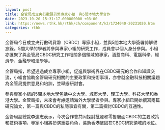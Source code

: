 ```yaml
---
layout: post
title: 金管局成立央行數碼貨幣專家小組　與5間本地大學合作
date: 2023-10-20 15:31:17.000000000 +08:00
link: https://news.rthk.hk/rthk/ch/component/k2/1724040-20231020.htm
categories: rthk
---
```


金管局今日成立央行數碼貨幣（CBDC）專家小組，並與5間本地大學簽署諒解備忘錄。5間大學的學者將參與專家小組的研究工作，成員會以個人身分參與。小組亦匯聚了與金管局CBDC研究工作相關多個領域的專家，涵蓋商科、電腦科學、經濟學、金融學和法學等。

金管局指，希望通過成立專家小組，促進與學術界在CBDC研究的合作和知識交流，小組會協助金管局研究相關的主要政策和技術事項，亦會就金融科技相關議題為金管局提供意見和培訓，並舉辦研討會。

參與專家小組的5間本地大學包括中文大學、城市大學、理工大學、科技大學和香港大學。金管局指，未來會考慮邀請海外大學學者參與。專家小組已開始撰寫兩篇研究論文，第一篇與CBDC的私隱事宜有關，第二篇探討CBDC的互通性。

金管局副總裁李達志表示，今次合作會共同探討批發和零售層面CBDC的主要政策和技術事項，專家小組將扮演重要角色，協助香港鞏固在CBDC研究領域的地位。
